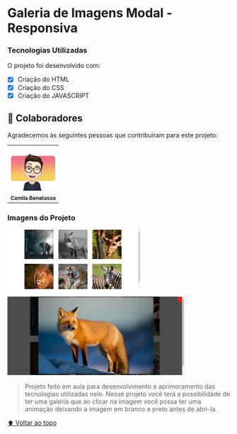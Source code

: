 # Galeria de Imagens Modal - Responsiva

### Tecnologias Utilizadas

O projeto foi desenvolvido com:

- [x] Criação do HTML
- [x] Criação do CSS
- [x] Criação do JAVASCRIPT

## 🤝 Colaboradores

Agradecemos às seguintes pessoas que contribuíram para este projeto:

<table>
  <tr>
    <td align="center">
      <a href="https://www.linkedin.com/in/camila-benetasso/">
        <img src="img/avatar1.jpeg" width="100px;" alt="Foto da Camila Benetasso no GitHub"/><br>
        <sub>
          <b>Camila Benetasso</b>
        </sub>
      </a>
    </td>
        </sub>
      </a>
    </td>
  </tr>
</table>


### Imagens do Projeto

<img src="img/img2.png" width="300px;" alt="Foto do Projeto da Galeria Imagem Modal"/> <br>

<img src="img/img1.png" width="400px;" alt="Foto do Projeto da Galeria Imagem Modal"/>

> Projeto feito em aula para desenvolvimento e aprimoramento das tecnologias utilizadas nele. Nesse projeto você terá a possibilidade de ter uma galeria que ao clicar na imagem você possa ter uma animação deixando a imagem em branco e preto antes de abri-la.

[⬆ Voltar ao topo](#nome-do-projeto)<br>

 

 
